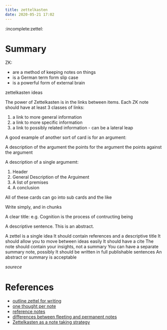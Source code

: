 ```yaml
---
title: zettelkasten
date: 2020-05-21 17:02
---
```


:incomplete:zettel:

# Summary
ZK:
- are a method of keeping notes on things
- is a German term form slip case
- is a powerful form of external brain

zettelkasten ideas


The power of Zettelkasten is in the links between items.
Each ZK note should have at least 3 classes of links:

1. a link to more general information
2. a link to more specific information
3. a link to possibly related information - can be a lateral leap

A good example of another sort of card is for an argument:

A description of the argument
the points for the argument
the points against the argument

A description of a single argumemt:
1. Header
2. General Description of the Arguiment
3. A list of premises
4. A conclusion

All of these cards can go into sub cards and the like


Write simply, and in chunks

A clear title: e.g. Cognition is the process of contructing being

A descriptive sentence. This is an abstract.


A zettel is a single idea
It should contain references and a descriptive title
It should allow you to move between ideas easily
It should have a cite
The note should contain your insights, not a summary
You can have a separate summary note, possibly
It should be written in full publishable sentences
An abstract or summary is acceptable



*sourece*

# References

- [outline zettel for writing](53)
- [one thought per note](58)
- [reference notes](59)
- [differences between fleeting and permanent notes](51)
- [Zettelkasten as a note taking strategy](44)
